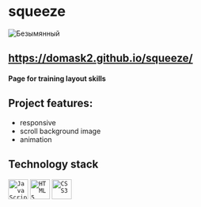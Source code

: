 # squeeze 
![Безымянный](https://user-images.githubusercontent.com/25439780/109708862-fd592000-7bac-11eb-8824-cd40c4215c69.jpg)

## https://domask2.github.io/squeeze/
#### Page for training layout skills

## Project features:
- responsive
- scroll background image
- animation

## Technology stack
<p>
<code><img alt="JavaScript" height="40px" src="https://cdn.svgporn.com/logos/javascript.svg" /></code>
<code><img alt="HTML5" height="40px" src="https://cdn.svgporn.com/logos/html-5.svg" /></code>
<code><img alt="CSS3" height="40px" src="https://cdn.svgporn.com/logos/css-3.svg" /></code>
</p>
